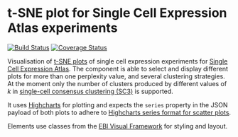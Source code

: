 # t-SNE plot for Single Cell Expression Atlas experiments

[![Build Status](https://travis-ci.org/ebi-gene-expression-group/scxa-experiment-page-tsne-plot-view.svg?branch=master)](https://travis-ci.org/ebi-gene-expression-group/scxa-experiment-page-tsne-plot-view) [![Coverage Status](https://coveralls.io/repos/github/ebi-gene-expression-group/scxa-experiment-page-tsne-plot-view/badge.svg?branch=master)](https://coveralls.io/github/ebi-gene-expression-group/scxa-experiment-page-tsne-plot-view?branch=master)

Visualisation of [t-SNE plots](https://lvdmaaten.github.io/tsne/) of single cell expression experiments for [Single Cell Expression Atlas](https://www.ebi.ac.uk/gxa/sc). The component is able to select and display different plots for more than one perplexity value, and several clustering strategies. At the moment only the number of clusters produced by different values of *k* in [single-cell consensus clustering (SC3)](http://www.sanger.ac.uk/science/tools/single-cell-consensus-clustering-sc3) is supported.

It uses [Highcharts](https://www.highcharts.com/) for plotting and expects the `series` property in the JSON payload of both plots to adhere to [Highcharts series format for scatter plots](https://api.highcharts.com/highcharts/series.scatter).

Elements use classes from the [EBI Visual Framework](https://github.com/ebiwd/EBI-Framework/) for styling and layout.

